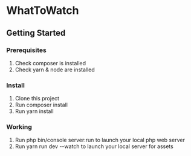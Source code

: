 # WhatToWatch

## Getting Started

### Prerequisites
1. Check composer is installed
2. Check yarn & node are installed

### Install
1. Clone this project
2. Run composer install
3. Run yarn install

### Working
1. Run php bin/console server:run to launch your local php web server
2. Run yarn run dev --watch to launch your local server for assets
